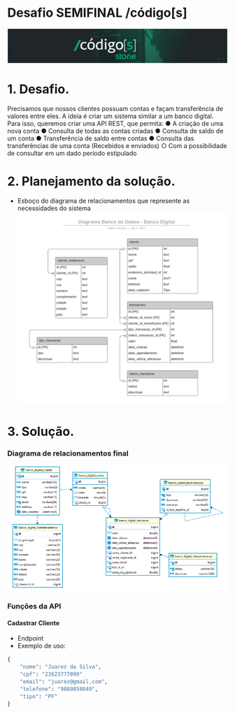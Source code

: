 # Desafio SEMIFINAL /código[s]
![image](docs/imagens/page_header.png)

# 1. Desafio.
Precisamos que nossos clientes possuam contas e façam transferência de valores entre
eles. A ideia é criar um sistema similar a um banco digital. Para isso, queremos criar
uma API REST, que permita:
● A criação de uma nova conta
● Consulta de todas as contas criadas
● Consulta de saldo de um conta
● Transferência de saldo entre contas
● Consulta das transferências de uma conta (Recebidos e enviados)
○ Com a possibilidade de consultar em um dado período estipulado

# 2. Planejamento da solução.
- Esboço do diagrama de relacionamentos que represente as necessidades do sistema
![image](docs/imagens/diagrama_banco_de_dados_v1.png)

# 3. Solução.

### Diagrama de relacionamentos final
![image](docs/imagens/diagrama_banco_de_dados_v2.png)

### Funções da API
#### Cadastrar Cliente
* Endpoint
* Exemplo de uso:
```python
{
    "nome": "Juarez da Silva",
    "cpf": "23623777099"
    "email": "juarez@gmail.com",
    "telefone": "9889858849",
    "tipo": "PF"
}
```

